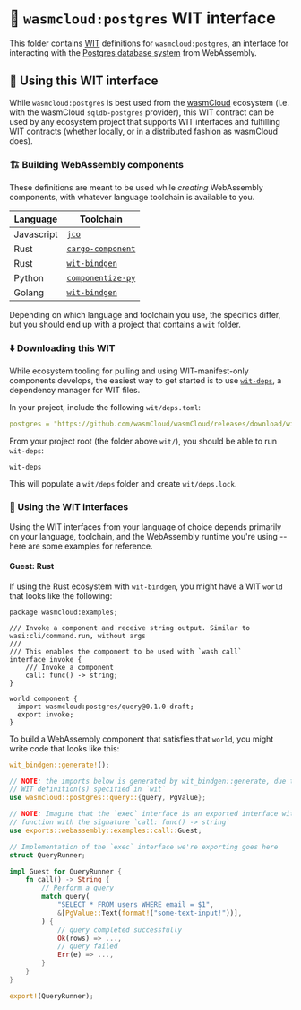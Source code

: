 # 🐘 `wasmcloud:postgres` WIT interface

This folder contains [WIT][wit] definitions for `wasmcloud:postgres`, an interface for interacting with the [Postgres database system][postgres] from WebAssembly.

[wit]: https://github.com/WebAssembly/component-model/blob/main/design/mvp/WIT.md
[postgres]: https://postgresql.org

## 👟 Using this WIT interface

While `wasmcloud:postgres` is best used from the [wasmCloud][wasmcloud] ecosystem (i.e. with the wasmCloud `sqldb-postgres` provider), this WIT contract can be used by any ecosystem project that supports WIT interfaces and fulfilling WIT contracts (whether locally, or in a distributed fashion as wasmCloud does).

[wasmcloud]: https://wasmcloud.com/docs/intro

### 🏗️ Building WebAssembly components

These definitions are meant to be used while *creating* WebAssembly components, with whatever language toolchain is available to you.

| Language   | Toolchain                            |
|------------|--------------------------------------|
| Javascript | [`jco`][jco]  |
| Rust       | [`cargo-component`][cargo-component] |
| Rust       | [`wit-bindgen`][wit-bindgen-rust]    |
| Python     | [`componentize-py`][compnentize-py]  |
| Golang     | [`wit-bindgen`][wit-bindgen-go]      |

Depending on which language and toolchain you use, the specifics differ, but you should end up with a project that contains a `wit` folder.

[cargo-component]: https://github.com/bytecodealliance/cargo-component
[compnentize-py]: https://github.com/bytecodealliance/componentize-py
[jco]: https://github.com/bytecodealliance/jco
[wit-bindgen-go]: https://github.com/bytecodealliance/wit-bindgen?tab=readme-ov-file#guest-tinygo
[wit-bindgen-rust]: https://github.com/bytecodealliance/wit-bindgen

### ⬇️ Downloading this WIT

While ecosystem tooling for pulling and using WIT-manifest-only components develops, the easiest way to get started is to use [`wit-deps`][wit-deps], a dependency manager for WIT files.

In your project, include the following `wit/deps.toml`:

```yaml
postgres = "https://github.com/wasmCloud/wasmCloud/releases/download/wit-wasmcloud-postgres-v0.1.0-draft/wit-wasmcloud-postgres-0.1.0-draft.tar.gz"
```

From your project root (the folder above `wit/`), you should be able to run `wit-deps`:

```console
wit-deps
```

This will populate a `wit/deps` folder and create `wit/deps.lock`.

[wit-deps]: https://github.com/bytecodealliance/wit-deps

### 🚀 Using the WIT interfaces

Using the WIT interfaces from your language of choice depends primarily on your language, toolchain, and the WebAssembly runtime you're using -- here are some examples for reference.

#### Guest: Rust

If using the Rust ecosystem with `wit-bindgen`, you might have a WIT `world` that looks like the following:

```wit
package wasmcloud:examples;

/// Invoke a component and receive string output. Similar to wasi:cli/command.run, without args
///
/// This enables the component to be used with `wash call`
interface invoke {
    /// Invoke a component
    call: func() -> string;
}

world component {
  import wasmcloud:postgres/query@0.1.0-draft;
  export invoke;
}
```

To build a WebAssembly component that satisfies that `world`, you might write code that looks like this:

```rust
wit_bindgen::generate!();

// NOTE: the imports below is generated by wit_bindgen::generate, due to the
// WIT definition(s) specified in `wit`
use wasmcloud::postgres::query::{query, PgValue};

// NOTE: Imagine that the `exec` interface is an exported interface with one
// function with the signature `call: func() -> string`
use exports::webassembly::examples::call::Guest;

// Implementation of the `exec` interface we're exporting goes here
struct QueryRunner;

impl Guest for QueryRunner {
    fn call() -> String {
        // Perform a query
        match query(
            "SELECT * FROM users WHERE email = $1",
            &[PgValue::Text(format!("some-text-input!"))],
        ) {
            // query completed successfully
            Ok(rows) => ...,
            // query failed
            Err(e) => ...,
        }
    }
}

export!(QueryRunner);
```
